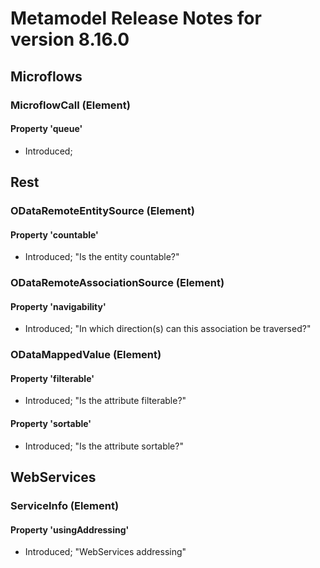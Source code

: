 # Metamodel Release Notes for version 8.16.0

## Microflows

### MicroflowCall (Element)


#### Property 'queue'
* Introduced; 

## Rest

### ODataRemoteEntitySource (Element)


#### Property 'countable'
* Introduced; "Is the entity countable?"

### ODataRemoteAssociationSource (Element)


#### Property 'navigability'
* Introduced; "In which direction(s) can this association be traversed?"

### ODataMappedValue (Element)


#### Property 'filterable'
* Introduced; "Is the attribute filterable?"

#### Property 'sortable'
* Introduced; "Is the attribute sortable?"

## WebServices

### ServiceInfo (Element)


#### Property 'usingAddressing'
* Introduced; "WebServices addressing"
